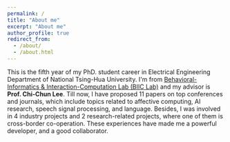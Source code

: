 ```yaml
---
permalink: /
title: "About me"
excerpt: "About me"
author_profile: true
redirect_from: 
  - /about/
  - /about.html
---
```


This is the fifth year of my PhD. student career in Electrical Engineering Department of National Tsing-Hua University. I'm from [Behavioral-Informatics & Interaction-Computation Lab (BIIC Lab)](https://biic.ee.nthu.edu.tw/) and my advisor is **Prof. Chi-Chun Lee**. Till now, I have proposed 11 papers on top conferences and journals, which include topics related to affective computing, AI research, speech signal processing, and language. Besides, I was involved in 4 industry projects and 2 research-related projects, where one of them is cross-border co-operation. These experiences have made me a powerful developer, and a good collaborator.
